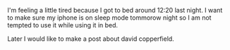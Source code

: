 <!--
This template was applied using the daily journal schema. Edit the [[templates.daily]] note to change this template.
To create your own schemas to auto-apply templates when they match a hierarchy, follow the [schema tutorial](https://blog.dendron.so/notes/P1DL2uXHpKUCa7hLiFbFA/) to get started.
## What went well today? What were some of the positive experiences or accomplishments you had? Consider writing down at least three amazing things that happened today.
## What could have made today even better? Were there any challenges or frustrations that you faced? Consider what actions you could have taken to address these challenges, or what you could have done differently to improve your experience.
## Looking ahead, what steps can you take to make tomorrow even better? Are there any changes you can make to your routine or habits? Is there anyone you can reach out to for support or guidance? Consider setting a small goal or intention for tomorrow that will help you move towards your larger goals and aspirations.
-->
I'm feeling a little tired because I got to bed around 12:20 last night. I 
want to make sure my iphone is on sleep mode tommorow night so I am not
tempted to use it while using it in bed.

Later I would like to make a post about david copperfield.